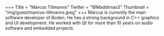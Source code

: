 +++
Title = "Marcus Tillmanns"
Twitter = "@Maddimax3"
Thumbnail = "img/guest/marcus-tillmanns.jpeg"
+++
Marcus is currently the main software developer of Boden. He has a strong background in C++ graphics and UI development. He worked with Qt for more than 10 years on audio software and embedded projects.